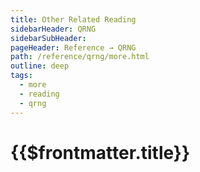 ```yaml
---
title: Other Related Reading
sidebarHeader: QRNG
sidebarSubHeader:
pageHeader: Reference → QRNG
path: /reference/qrng/more.html
outline: deep
tags:
  - more
  - reading
  - qrng
---
```


<PageHeader/>

# {{$frontmatter.title}}
